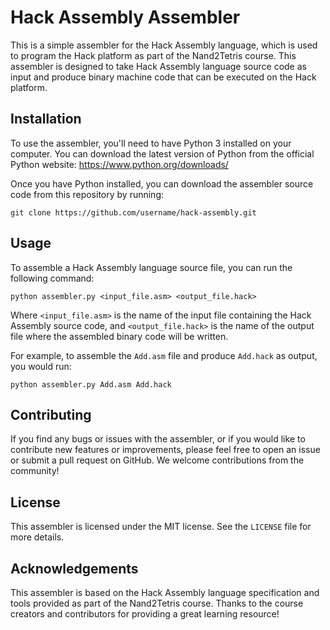 # Hack Assembly Assembler

This is a simple assembler for the Hack Assembly language, which is used to program the Hack platform as part of the Nand2Tetris course. This assembler is designed to take Hack Assembly language source code as input and produce binary machine code that can be executed on the Hack platform.

## Installation

To use the assembler, you'll need to have Python 3 installed on your computer. You can download the latest version of Python from the official Python website: https://www.python.org/downloads/

Once you have Python installed, you can download the assembler source code from this repository by running:

```
git clone https://github.com/username/hack-assembly.git
```

## Usage

To assemble a Hack Assembly language source file, you can run the following command:

```
python assembler.py <input_file.asm> <output_file.hack>
```

Where `<input_file.asm>` is the name of the input file containing the Hack Assembly source code, and `<output_file.hack>` is the name of the output file where the assembled binary code will be written.

For example, to assemble the `Add.asm` file and produce `Add.hack` as output, you would run:

```
python assembler.py Add.asm Add.hack
```

## Contributing

If you find any bugs or issues with the assembler, or if you would like to contribute new features or improvements, please feel free to open an issue or submit a pull request on GitHub. We welcome contributions from the community!

## License

This assembler is licensed under the MIT license. See the `LICENSE` file for more details.

## Acknowledgements

This assembler is based on the Hack Assembly language specification and tools provided as part of the Nand2Tetris course. Thanks to the course creators and contributors for providing a great learning resource!
